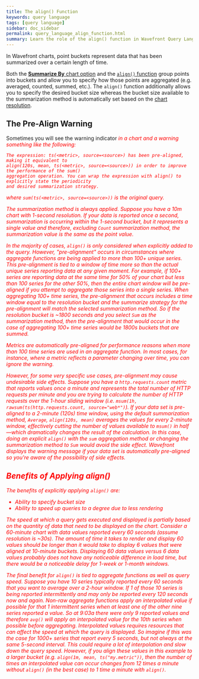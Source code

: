 ```yaml
---
title: The align() Function
keywords: query language
tags: [query language]
sidebar: doc_sidebar
permalink: query_language_align_function.html
summary: Learn the role of the align() function in Wavefront Query Language expressions.
---
```


In Wavefront charts, point buckets represent data that has been summarized over a certain length of time.

Both the [**Summarize By** chart option](charts.html#summarize-by) and the [`align()` function](query_language_reference.html#filtering-and-comparison-functions) group points into buckets and allow you to specify how those points are aggregated (e.g. averaged, counted, summed, etc.).  The `align()` function additionally allows you to specify the desired bucket size whereas the bucket size available to the summarization method is automatically set based on the [chart resolution](charts_customizing.html#charts_resolution).

## The Pre-Align Warning

Sometimes you will see the warning indicator <i class="fa-exclamation-triangle fa" style="color: red;"/> in a chart and a warning something like the following:

```
The expression: ts(<metric>, source=<source>) has been pre-aligned, making it equivalent to
align(120s, mean, ts(<metric>, source=<source>)) in order to improve the performance of the sum()
aggregation operation. You can wrap the expression with align() to explicitly state the periodicity
and desired summarization strategy.
```

where `sum(ts(<metric>, source=<source>))` is the original query.

The summarization method is always applied. Suppose you have a 10m chart with 1-second resolution. If your data is reported once a second, summarization is occurring within the 1-second bucket, but it represents a single value and therefore, excluding `Count` summarization method, the summarization value is the same as the point value.

In the majority of cases, `align()` is only considered when explicitly added to the query. However, "pre-alignment" occurs in circumstances where aggregate functions are being applied to more than 100+ unique series. This pre-alignment is tied to a window of time more so than the actual unique series reporting data at any given moment. For example, if 100+ series are reporting data at the same time for 50% of your chart but less than 100 series for the other 50%, then the entire chart window will be pre-aligned if you attempt to aggregate those series into a single series. When aggregating 100+ time series, the pre-alignment that occurs includes a time window equal to the resolution bucket and the summarize strategy for the pre-alignment will match the selected summarization method. So if the resolution bucket is ~1800 seconds and you select `Sum` as the summarization method, then the pre-alignment that would occur in the case of aggregating 100+ time series would be 1800s buckets that are summed.

Metrics are automatically pre-aligned for performance reasons when more than 100 time series are used in an aggregate function. In most cases, for instance, where a metric reflects a parameter changing over time, you can ignore the warning.

However, for some very specific use cases, pre-alignment may cause undesirable side effects. Suppose you have a `http.requests.count` metric that reports values once a minute and represents the total number of HTTP requests per minute and you are trying to calculate the number of HTTP requests over the 1-hour sliding window (i.e. `msum(1h, rawsum(ts(http.requests.count, source="web*")`). If your data set is pre-aligned to a 2-minute (120s) time window, using the default summarization method, `Average`, `align(120s, mean)` averages the values for every 2-minute window, effectively cutting the number of values available to `msum()` in half&mdash;which dramatically changes the result of the calculation. In this case, doing an explicit `align()` with the `sum` aggregation method or changing the summarization method to `Sum` would avoid the side effect. Wavefront displays the warning message if your data set is automatically pre-aligned so you're aware of the possibility of side effects.

## Benefits of Applying align()

The benefits of explicitly applying `align()` are:

- Ability to specify bucket size
- Ability to speed up queries to a degree due to less rendering

The speed at which a query gets executed and displayed is partially based on the quantity of data that need to be displayed on the chart. Consider a 60-minute chart with data values reported every 60 seconds (assume resolution is ~30s). The amount of time it takes to render and display 60 values should be longer than it would take to display 6 values that were aligned at 10-minute buckets. Displaying 60 data values versus 6 data values probably does not have any noticeable difference in load time, but there would be a noticeable delay for 1-week or 1-month windows.

The final benefit for `align()` is tied to aggregate functions as well as query speed. Suppose you have 10 series typically reported every 60 seconds that you want to average over a 2-hour window. If 1 of those 10 series is being reported intermittently and may only be reported every 120 seconds now and again. Non-raw aggregate functions apply an interpolated value if possible for that 1 intermittent series when at least one of the other nine series reported a value. So at 9:03a there were only 9 reported values and therefore `avg()` will apply an interpolated value for the 10th series when possible before aggregating. Interpolated values requires resources that can affect the speed at which the query is displayed. So imagine if this was the case for 1000+ series that report every 5 seconds, but not always at the same 5-second interval. This could require a lot of interpolation and slow down the query speed. However, if you align these values in this example to a larger bucket (e.g. `align(1m, mean, ts("my.metric"))`, then the number of times an interpolated value can occur changes from 12 times a minute without `align()` (in the best case) to 1 time a minute with `align()`.
